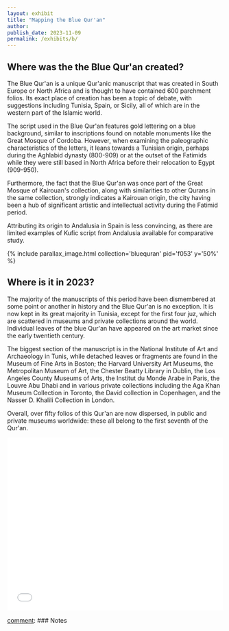 ```yaml
---
layout: exhibit
title: "Mapping the Blue Qur'an"
author: 
publish_date: 2023-11-09
permalink: /exhibits/b/
---
```


## Where was the the Blue Qur'an created?
The Blue Qur'an is a unique Qur'anic manuscript that was created in South Europe or North Africa and is thought to have contained 600 parchment folios. Its exact place of creation has been a topic of debate, with suggestions including Tunisia, Spain, or Sicily, all of which are in the western part of the Islamic world.

The script used in the Blue Qur'an features gold lettering on a blue background, similar to inscriptions found on notable monuments like the Great Mosque of Cordoba. However, when examining the paleographic characteristics of the letters, it leans towards a Tunisian origin, perhaps during the Aghlabid dynasty (800-909) or at the outset of the Fatimids while they were still based in North Africa before their relocation to Egypt (909-950). 

Furthermore, the fact that the Blue Qur'an was once part of the Great Mosque of Kairouan's collection, along with similarities to other Qurans in the same collection, strongly indicates a Kairouan origin, the city having been a hub of significant artistic and intellectual activity during the Fatimid period. 

Attributing its origin to Andalusia in Spain is less convincing, as there are limited examples of Kufic script from Andalusia available for comparative study.

{% include parallax_image.html collection='bluequran' pid='f053' y='50%' %}


## Where is it in 2023?

The majority of the manuscripts of this period have been dismembered at some point or another in history and the Blue Qur'an is no exception. It is now kept in its great majority in Tunisia, except for the first four juz, which are scattered in museums and private collections around the world. Individual leaves of the blue Qur'an have appeared on the art market since the early twentieth century. 

The biggest section of the manuscript is in the National Institute of Art and Archaeology in Tunis, while detached leaves or fragments are found in the Museum of Fine Arts in Boston; the Harvard University Art Museums, the Metropolitan Museum of Art, the Chester Beatty Library in Dublin, the Los Angeles County Museums of Arts, the Institut du Monde Arabe in Paris, the Louvre Abu Dhabi and in various private collections including the Aga Khan Museum Collection in Toronto, the David collection in Copenhagen, and the Nasser D. Khalili Collection in London. 

Overall, over fifty folios of this Qur'an are now dispersed, in public and private museums worldwide: these all belong to the first seventh of the Qur'an. 


<style>.embed-container {position: relative; padding-bottom: 80%; height: 0; max-width: 100%;} .embed-container iframe, .embed-container object, .embed-container iframe{position: absolute; top: 0; left: 0; width: 100%; height: 100%;} small{position: absolute; z-index: 40; bottom: 0; margin-bottom: -15px;}</style><div class="embed-container"><iframe width="500" height="400" frameborder="0" scrolling="no" marginheight="0" marginwidth="0" title="Blue Qur'an" src="//www.arcgis.com/apps/Embed/index.html?webmap=0406f1b0d12e4718b2d65148c8242967&extent=-180,-50.7645,180,85.4266&home=true&zoom=true&previewImage=false&scale=true&search=true&searchextent=true&basemap_gallery=true&disable_scroll=true&theme=light"></iframe></div>



[comment]: XXX[^1]





[comment]: ---

[comment]: ### Notes

[comment]: [^1]: 

[comment]: [^2]: 